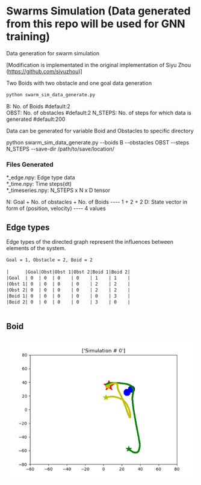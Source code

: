 # Swarms Simulation (Data generated from this repo will be used for GNN training)

Data generation for swarm simulation

[Modification is implementated in the original implementation of Siyu Zhou (https://github.com/siyuzhou)]

Two Boids with two obstacle and one goal data generation
```bash
python swarm_sim_data_generate.py 
```

B: No. of Boids                                    #default:2  
OBST: No. of obstacles                             #default:2
N_STEPS: No. of steps for which data is generated  #default:200 


Data can be generated for variable Boid and Obstacles to specific directory

python swarm_sim_data_generate.py --boids B --obstacles OBST --steps N_STEPS --save-dir /path/to/save/location/

### Files Generated
*_edge.npy: Edge type data   
*_time.npy: Time steps(dt)  
*_timeseries.npy: N_STEPS x N x D tensor  

N: Goal + No. of obstacles + No. of Boids          ---- 1 + 2 + 2
D: State vector in form of (position, velocity)    ---- 4 values

## Edge types
Edge types of the directed graph represent the influences between
elements of the system.
```
Goal = 1, Obstacle = 2, Boid = 2

|      |Goal|Obst|Obst 1|Obst 2|Boid 1|Boid 2|  
|Goal  | 0  | 0  | 0    | 0    | 1    | 1    |  
|Obst 1| 0  | 0  | 0    | 0    | 2    | 2    |
|Obst 2| 0  | 0  | 0    | 0    | 2    | 2    |
|Boid 1| 0  | 0  | 0    | 0    | 0    | 3    |  
|Boid 2| 0  | 0  | 0    | 0    | 3    | 0    |  


```

## Boid

![2 Boid Flocking w/ Goal and Two Obstacles -- multiple Simulations](TLI.gif)

